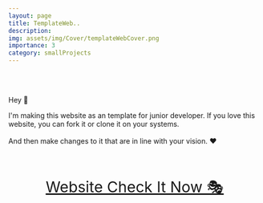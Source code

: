 ```yaml
---
layout: page
title: TemplateWeb..
description: 
img: assets/img/Cover/templateWebCover.png
importance: 3
category: smallProjects
---
```

<br>
<br>

 
Hey 🤼

I'm making this website as an template for junior developer. If you love this website, you can fork it or clone it on your systems.
<br><br>
And then make changes to it that are in line with your vision. ❤

<br>
<br>

<p align="center">
  <a style="font-size:30px"  href="https://awwais.me/TemplateWebsite.github.io">
                                      Website Check It Now 🎭</a>

</p>

